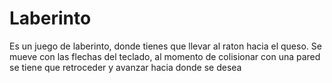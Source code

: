 # Laberinto
Es un juego de laberinto, donde tienes que llevar al raton hacia el queso.
Se mueve  con las flechas del teclado, al momento de colisionar con una pared se tiene que retroceder y avanzar hacia donde se desea
